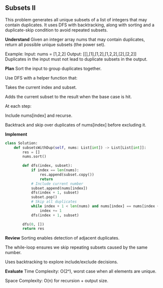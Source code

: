 ## Subsets II
This problem generates all unique subsets of a list of integers that may contain duplicates. It uses DFS with backtracking, along with sorting and a duplicate-skip condition to avoid repeated subsets.

**Understand**
Given an integer array nums that may contain duplicates, return all possible unique subsets (the power set).

Example:
Input: nums = [1,2,2]
Output: [[],[1],[1,2],[1,2,2],[2],[2,2]]
Duplicates in the input must not lead to duplicate subsets in the output.

**Plan**
Sort the input to group duplicates together.

Use DFS with a helper function that:

Takes the current index and subset.

Adds the current subset to the result when the base case is hit.

At each step:

Include nums[index] and recurse.

Backtrack and skip over duplicates of nums[index] before excluding it.

**Implement**
```python
class Solution:
    def subsetsWithDup(self, nums: List[int]) -> List[List[int]]:
        res = []
        nums.sort()
        
        def dfs(index, subset):
            if index == len(nums):
                res.append(subset.copy())
                return
            # Include current number
            subset.append(nums[index])
            dfs(index + 1, subset)
            subset.pop()
            # Skip all duplicates
            while index + 1 < len(nums) and nums[index] == nums[index + 1]:
                index += 1
            dfs(index + 1, subset)
        
        dfs(0, [])
        return res
```
**Review**
Sorting enables detection of adjacent duplicates.

The while-loop ensures we skip repeating subsets caused by the same number.

Uses backtracking to explore include/exclude decisions.

**Evaluate**
Time Complexity: O(2ⁿ), worst case when all elements are unique.

Space Complexity: O(n) for recursion + output size.



